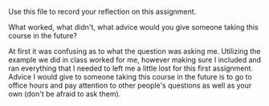 Use this file to record your reflection on this assignment. 

What worked, what didn't, what advice would you give someone taking this course in the future?

At first it was confusing as to what the question was asking me. Utilizing the example we did in class worked for me, however making sure I included and ran everything that I needed to left me a little lost for this first assignment. Advice I would give to someone taking this course in the future is to go to office hours and pay attention to other people's questions as well as your own (don't be afraid to ask them).